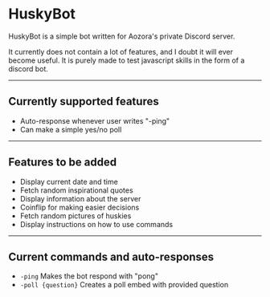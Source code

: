 # HuskyBot

HuskyBot is a simple bot written for Aozora's private Discord server. 

It currently does not contain a lot of features, and I doubt it will ever become useful. It is purely made to test
javascript skills in the form of a discord bot.

----------

## Currently supported features
- Auto-response whenever user writes "-ping"
- Can make a simple yes/no poll

----------

## Features to be added
- Display current date and time
- Fetch random inspirational quotes
- Display information about the server
- Coinflip for making easier decisions
- Fetch random pictures of huskies
- Display instructions on how to use commands

----------

## Current commands and auto-responses

- `-ping` Makes the bot respond with "pong"
- `-poll {question}` Creates a poll embed with provided question 
